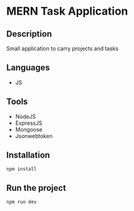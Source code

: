<h1>MERN Task Application</h1>
<h2>Description</h2>
<p>Small application to carry projects and tasks</p>
<h2>Languages</h2>
<ul>
  <li>JS</li>
</ul>
<h2>Tools</h2>
<ul>
  <li>NodeJS</li>
  <li>ExpressJS</li>
  <li>Mongoose</li>
  <li>Jsonwebtoken</li>
</ul>
<h2>Installation</h2>

```
npm install
```

<h2>Run the project</h2>

```
npm run dev

